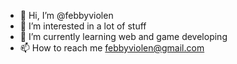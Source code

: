 - 👋 Hi, I’m @febbyviolen
- 👀 I’m interested in a lot of stuff
- 🌱 I’m currently learning web and game developing
- 📫 How to reach me febbyviolen@gmail.com


